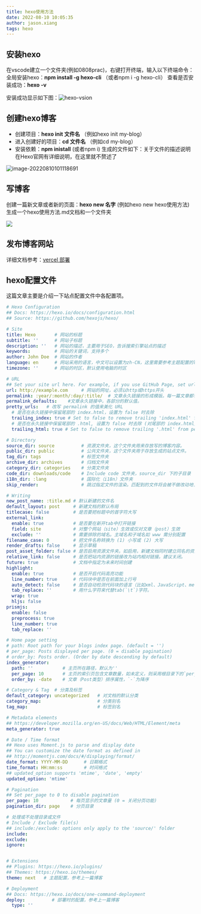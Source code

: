 ```yaml
---
title: hexo使用方法
date: 2022-08-10 10:05:35
author: jason.xiang
tags: hexo
---
```


## 安装hexo

在vscode建立一个文件夹(例如0808prac)，右键打开终端，输入以下终端命令：
全局安装hexo：**npm install -g hexo-cli** （或者npm i -g hexo-cli）
查看是否安装成功：**hexo -v**

安装成功显示如下图：![hexo-vsion](https://gitee.com/jason-xiang/blog-img/raw/master/pic/2022/09/09_170441.png)


## 创建hexo博客

- 创建项目：**hexo init 文件名** （例如hexo init my-blog）
- 进入创建好的项目：**cd 文件名** （例如cd my-blog）
- 安装依赖：**npm inistall** (或者npm i)
  生成的文件如下：关于文件的描述说明在Hexo官网有详细说明，在这里就不赘述了

![image-20220810101118691](https://gitee.com/jason-xiang/blog-img/raw/master/pic/2022/09/09_170440.png)

## 写博客

创建一篇新文章或者新的页面：**hexo new 名字** (例如hexo new hexo使用方法)
生成一个hexo使用方法.md文档和一个文件夹

![](https://gitee.com/jason-xiang/blog-img/raw/master/pic/2022/09/09_170624.png)

## 发布博客网站

详细文档参考：[vercel 部署](https://blog.17lai.site/posts/5311b619/#vercel-%E9%83%A8%E7%BD%B2)

## hexo配置文件

这篇文章主要是介绍一下站点配置文件中各配置项。

```yaml
# Hexo Configuration
## Docs: https://hexo.io/docs/configuration.html
## Source: https://github.com/hexojs/hexo/

# Site 
title: Hexo       # 网站的标题
subtitle: ''      # 网站子标题
description: ''   # 网站的描述，主要用于SEO，告诉搜索引擎站点的描述
keywords:		  # 网站的关键词，支持多个
author: John Doe  # 网站的作者
language: en	  # 网站采用的语言，中文可以设置为zh-CN，这里需要参考主题配置的languages目录来配置
timezone: ''	  # 网站的时区，默认使用电脑的时区

# URL
## Set your site url here. For example, if you use GitHub Page, set url as 'https://username.github.io/project'
url: http://example.com     # 网站的网址，必须以http或https开头
permalink: :year/:month/:day/:title/  # 文章永久链接的形成模版。每一篇文章都有唯一的url
permalink_defaults:    #文章永久链接中，各部分的默认值。
pretty_urls:   # 改写 permalink 的值来美化 URL
  # 是否在永久链接中保留尾部的 index.html，设置为 false 时去除
  trailing_index: true # Set to false to remove trailing 'index.html' from permalinks
  # 是否在永久链接中保留尾部的 .html, 设置为 false 时去除 (对尾部的 index.html无效)
  trailing_html: true # Set to false to remove trailing '.html' from permalinks

# Directory
source_dir: source          # 资源文件夹，这个文件夹用来存放写的博客内容。
public_dir: public          # 公共文件夹，这个文件夹用于存放生成的站点文件。
tag_dir: tags               # 标签文件夹
archive_dir: archives       # 归档文件夹
category_dir: categories    # 分类文件夹
code_dir: downloads/code    # Include code 文件夹，source_dir 下的子目录
i18n_dir: :lang             # 国际化（i18n）文件夹
skip_render:                # 跳过指定文件的渲染。匹配到的文件将会被不做改动地复制到 public 目录中。

# Writing
new_post_name: :title.md # 默认新建的文件名
default_layout: post     # 新建文档的默认布局
titlecase: false 		 # 是否要把标题中的首字符大写
external_link:           
  enable: true           # 是否要在新开tab中打开链接
  field: site		     # 对整个网站（site）生效或仅对文章（post）生效
  exclude: ''            # 需要排除的域名。主域名和子域名如 www 需分别配置
filename_case: 0         # 把文件名称转换为 (1) 小写或 (2) 大写
render_drafts: false     # 显示草稿
post_asset_folder: false # 是否启用资源文件夹。如启用，新建文档同时建立同名的资源文件夹
relative_link: false     # 是否把站内资源的链接改为站内相对链接。建议关闭。
future: true             # 文档中指定为未来时间创建
highlight:               
  enable: true           # 是否开启代码高亮功能
  line_number: true      # 代码块中是否在前面加上行号
  auto_detect: false     # 是否自动检测代码块的语言（比如xml、JavaScript、mermaid等）
  tab_replace: ''        # 用什么字符来代替tab(`\t`)字符。
  wrap: true
  hljs: false
prismjs:                 
  enable: false
  preprocess: true
  line_number: true
  tab_replace: ''

# Home page setting
# path: Root path for your blogs index page. (default = '')
# per_page: Posts displayed per page. (0 = disable pagination)
# order_by: Posts order. (Order by date descending by default)
index_generator:
  path: ''           # 主页所在路径，默认为''
  per_page: 10       # 主页的索引页包含文章数量，如未定义，则采用根目录下的`per_page`值
  order_by: -date    # 文章（Post类型）排序属性，`-`为降序  

# Category & Tag  # 分类及标签
default_category: uncategorized   # 对文档的默认分类
category_map:                     # 分类别名
tag_map:						  # 标签别名

# Metadata elements
## https://developer.mozilla.org/en-US/docs/Web/HTML/Element/meta
meta_generator: true

# Date / Time format
## Hexo uses Moment.js to parse and display date
## You can customize the date format as defined in
## http://momentjs.com/docs/#/displaying/format/
date_format: YYYY-MM-DD      # 日期格式
time_format: HH:mm:ss        # 时间格式
## updated_option supports 'mtime', 'date', 'empty'
updated_option: 'mtime'

# Pagination
## Set per_page to 0 to disable pagination
per_page: 10            # 每页显示的文章量 (0 = 关闭分页功能)
pagination_dir: page    # 分页目录

# 处理或不处理目录或文件
# Include / Exclude file(s)
## include:/exclude: options only apply to the 'source/' folder
include:
exclude:
ignore:


# Extensions
## Plugins: https://hexo.io/plugins/
## Themes: https://hexo.io/themes/
theme: next   # 主题配置，参考上一篇博客

# Deployment
## Docs: https://hexo.io/docs/one-command-deployment
deploy:          # 部署时的配置，参考上一篇博客
  type: ''
```
